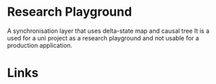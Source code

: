 # Research Playground

A synchronisation layer that uses delta-state map and causal tree
It is a used for a uni project as a research playground and not usable for a production application.

# Links

